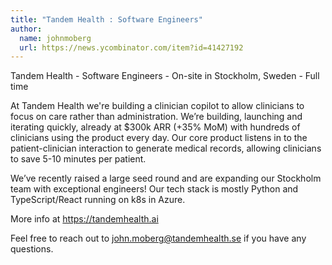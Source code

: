 ```yaml
---
title: "Tandem Health : Software Engineers"
author:
  name: johnmoberg
  url: https://news.ycombinator.com/item?id=41427192
---
```

Tandem Health - Software Engineers - On-site in Stockholm, Sweden - Full time

At Tandem Health we&#x27;re building a clinician copilot to allow clinicians to focus on care rather than administration. We’re building, launching and iterating quickly, already at $300k ARR (+35% MoM) with hundreds of clinicians using the product every day. Our core product listens in to the patient-clinician interaction to generate medical records, allowing clinicians to save 5-10 minutes per patient.

We’ve recently raised a large seed round and are expanding our Stockholm team with exceptional engineers! Our tech stack is mostly Python and TypeScript&#x2F;React running on k8s in Azure.

More info at <a href="https:&#x2F;&#x2F;tandemhealth.ai" rel="nofollow">https:&#x2F;&#x2F;tandemhealth.ai</a>

Feel free to reach out to john.moberg@tandemhealth.se if you have any questions.
